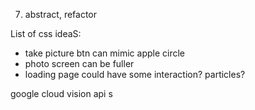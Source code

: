 7. abstract, refactor

List of css ideaS:

- take picture btn can mimic apple circle
- photo screen can be fuller
- loading page could have some interaction? particles?

google cloud vision api
s
